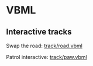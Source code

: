 # VBML

## Interactive tracks

Swap the road: [track/road.vbml](track/road/road.vbml)

Patrol interactive: [track/paw.vbml](track/paw/paw.vbml)

